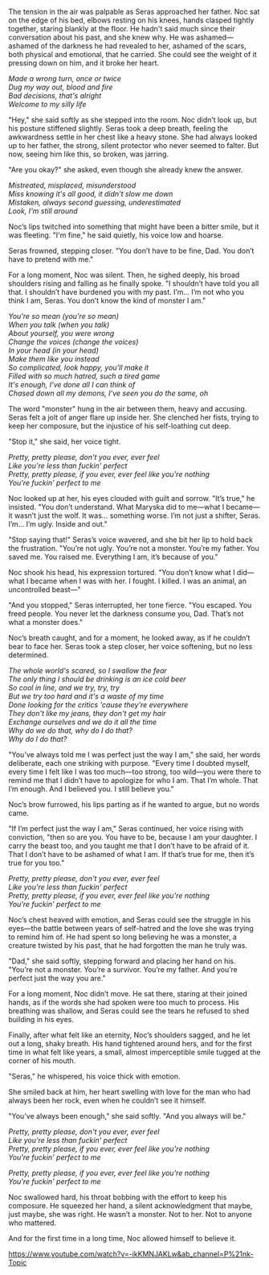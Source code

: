 The tension in the air was palpable as Seras approached her father. Noc sat on the edge of his bed, elbows resting on his knees, hands clasped tightly together, staring blankly at the floor. He hadn't said much since their conversation about his past, and she knew why. He was ashamed—ashamed of the darkness he had revealed to her, ashamed of the scars, both physical and emotional, that he carried. She could see the weight of it pressing down on him, and it broke her heart.

*Made a wrong turn, once or twice*  
*Dug my way out, blood and fire*  
*Bad decisions, that's alright*  
*Welcome to my silly life*

"Hey," she said softly as she stepped into the room. Noc didn’t look up, but his posture stiffened slightly. Seras took a deep breath, feeling the awkwardness settle in her chest like a heavy stone. She had always looked up to her father, the strong, silent protector who never seemed to falter. But now, seeing him like this, so broken, was jarring.

"Are you okay?" she asked, even though she already knew the answer.

*Mistreated, misplaced, misunderstood*  
*Miss knowing it's all good, it didn't slow me down*  
*Mistaken, always second guessing, underestimated*  
*Look, I'm still around*

Noc’s lips twitched into something that might have been a bitter smile, but it was fleeting. "I'm fine," he said quietly, his voice low and hoarse.

Seras frowned, stepping closer. "You don’t have to be fine, Dad. You don’t have to pretend with me."

For a long moment, Noc was silent. Then, he sighed deeply, his broad shoulders rising and falling as he finally spoke. "I shouldn’t have told you all that. I shouldn’t have burdened you with my past. I’m... I’m not who you think I am, Seras. You don’t know the kind of monster I am."

*You're so mean (you're so mean)*  
*When you talk (when you talk)*  
*About yourself, you were wrong*  
*Change the voices (change the voices)*  
*In your head (in your head)*  
*Make them like you instead*  
*So complicated, look happy, you'll make it*  
*Filled with so much hatred, such a tired game*  
*It's enough, I've done all I can think of*  
*Chased down all my demons, I've seen you do the same, oh*

The word "monster" hung in the air between them, heavy and accusing. Seras felt a jolt of anger flare up inside her. She clenched her fists, trying to keep her composure, but the injustice of his self-loathing cut deep.

"Stop it," she said, her voice tight.

*Pretty, pretty please, don't you ever, ever feel*  
*Like you're less than fuckin' perfect*  
*Pretty, pretty please, if you ever, ever feel like you're nothing*  
*You're fuckin' perfect to me*

Noc looked up at her, his eyes clouded with guilt and sorrow. "It’s true," he insisted. "You don’t understand. What Maryska did to me—what I became—it wasn’t just the wolf. It was... something worse. I’m not just a shifter, Seras. I’m... I’m ugly. Inside and out."

"Stop saying that!" Seras’s voice wavered, and she bit her lip to hold back the frustration. "You’re not ugly. You’re not a monster. You’re my father. You saved me. You raised me. Everything I am, it’s because of you."

Noc shook his head, his expression tortured. "You don’t know what I did—what I became when I was with her. I fought. I killed. I was an animal, an uncontrolled beast—"

"And you stopped," Seras interrupted, her tone fierce. "You escaped. You freed people. You never let the darkness consume you, Dad. That’s not what a monster does."

Noc’s breath caught, and for a moment, he looked away, as if he couldn’t bear to face her. Seras took a step closer, her voice softening, but no less determined.

*The whole world's scared, so I swallow the fear*  
*The only thing I should be drinking is an ice cold beer*  
*So cool in line, and we try, try, try*  
*But we try too hard and it's a waste of my time*  
*Done looking for the critics 'cause they're everywhere*  
*They don't like my jeans, they don't get my hair*  
*Exchange ourselves and we do it all the time*  
*Why do we do that, why do I do that?*  
*Why do I do that?*

"You’ve always told me I was perfect just the way I am," she said, her words deliberate, each one striking with purpose. "Every time I doubted myself, every time I felt like I was too much—too strong, too wild—you were there to remind me that I didn’t have to apologize for who I am. That I’m whole. That I’m enough. And I believed you. I still believe you."

Noc’s brow furrowed, his lips parting as if he wanted to argue, but no words came.

"If I’m perfect just the way I am," Seras continued, her voice rising with conviction, "then so are you. You have to be, because I am your daughter. I carry the beast too, and you taught me that I don’t have to be afraid of it. That I don’t have to be ashamed of what I am. If that’s true for me, then it’s true for you too."

*Pretty, pretty please, don't you ever, ever feel*  
*Like you're less than fuckin' perfect*  
*Pretty, pretty please, if you ever, ever feel like you're nothing*  
*You're fuckin' perfect to me*

Noc’s chest heaved with emotion, and Seras could see the struggle in his eyes—the battle between years of self-hatred and the love she was trying to remind him of. He had spent so long believing he was a monster, a creature twisted by his past, that he had forgotten the man he truly was.

"Dad," she said softly, stepping forward and placing her hand on his. "You’re not a monster. You’re a survivor. You’re my father. And you’re perfect just the way you are."

For a long moment, Noc didn’t move. He sat there, staring at their joined hands, as if the words she had spoken were too much to process. His breathing was shallow, and Seras could see the tears he refused to shed building in his eyes.

Finally, after what felt like an eternity, Noc’s shoulders sagged, and he let out a long, shaky breath. His hand tightened around hers, and for the first time in what felt like years, a small, almost imperceptible smile tugged at the corner of his mouth.

"Seras," he whispered, his voice thick with emotion.

She smiled back at him, her heart swelling with love for the man who had always been her rock, even when he couldn’t see it himself.

"You’ve always been enough," she said softly. "And you always will be."

*Pretty, pretty please, don't you ever, ever feel*  
*Like you're less than fuckin' perfect*  
*Pretty, pretty please, if you ever, ever feel like you're nothing*  
*You're fuckin' perfect to me*

*Pretty, pretty please, if you ever, ever feel like you're nothing*  
*You're fuckin' perfect to me*

Noc swallowed hard, his throat bobbing with the effort to keep his composure. He squeezed her hand, a silent acknowledgment that maybe, just maybe, she was right. He wasn’t a monster. Not to her. Not to anyone who mattered.

And for the first time in a long time, Noc allowed himself to believe it.

https://www.youtube.com/watch?v=-ikKMNJAKLw&ab_channel=P%21nk-Topic